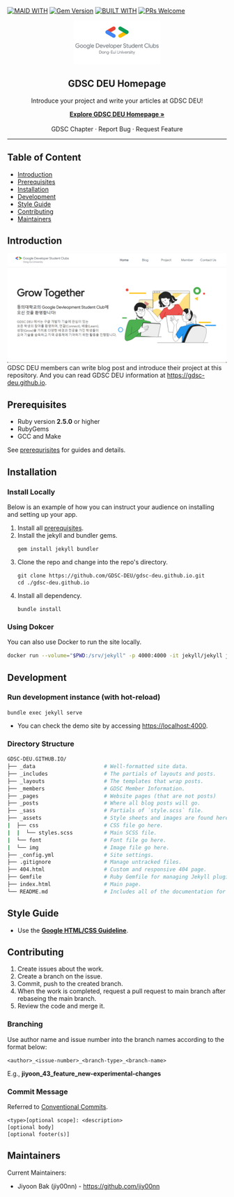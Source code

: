 [![MAID WITH](https://img.shields.io/badge/MAID%20WITH-RUBY-red)](https://rubyinstaller.org/) [![Gem Version](https://badge.fury.io/rb/jekyll.svg)](https://badge.fury.io/rb/jekyll) [![BUILT WITH](https://img.shields.io/badge/BUILT%20WITH-SWAG-blue)](https://img.shields.io) [![PRs Welcome](https://img.shields.io/badge/PRs-WELCOME-9cf.svg?style=shields)](http://makeapullrequest.com)

<div align="center">
    <a herf="https://gdsc-deu.github.io">
        <img src="./assets/img/GDSC Logo chapter.png" width="200px" alt="GDSC DEU logo">
    </a>
    <h2 align="center"><strong>GDSC DEU Homepage</strong></h2>
    Introduce your project and write your articles at GDSC DEU!
    <p align="center">
        <a href="https://gdsc-deu.github.io"><strong>Explore GDSC DEU Homepage »</strong></a>
        <br/>
        <br/>
        <a herf="https://gdsc.community.dev/dong-eui-university/">GDSC Chapter</a>
        ·
        <a herf="https://github.com/GDSC-DEU/gdsc-deu.github.io/issues">Report Bug</a>
        ·
        <a herf="https://github.com/GDSC-DEU/gdsc-deu.github.io/issues">Request Feature</a>       
    </p>
    <hr/>
</div>

## Table of Content

- [Introduction](#introduction)
- [Prerequisites](#prerequisites)
- [Installation](#installation)
- [Development](#development)
- [Style Guide](#style-guide)
- [Contributing](#contributing)
- [Maintainers](#maintainers)

## Introduction

<div align="center">
    <img src="./assets/img/GDSC DEU main page.png" alt="GDSC DEU logo">
</div>
GDSC DEU members can write blog post and introduce their project at this repository. And you can read GDSC DEU information at <a href="https://gdsc-deu.github.io">https://gdsc-deu.github.io</a>.

## Prerequisites

- Ruby version **2.5.0** or higher
- RubyGems
- GCC and Make

See [prerequrisites](https://jekyllrb.com/docs/installation/#requirements) for guides and details.

## Installation

### Install Locally

Below is an example of how you can instruct your audience on installing and setting up your app.

1. Install all [prerequisites](#prerequisites).
2. Install the jekyll and bundler gems.
   ```terminal
   gem install jekyll bundler
   ```
3. Clone the repo and change into the repo's directory.
   ```terminal
   git clone https://github.com/GDSC-DEU/gdsc-deu.github.io.git
   cd ./gdsc-deu.github.io
   ```
4. Install all dependency.
   ```
   bundle install
   ```

### Using Dokcer

You can also use Docker to run the site locally.

```bash
docker run --volume="$PWD:/srv/jekyll" -p 4000:4000 -it jekyll/jekyll jekyll serve
```

## Development

### Run development instance (with hot-reload)

```
bundle exec jekyll serve
```

- You can check the demo site by accessing [https://localhost:4000](https://localhost:4000).

### Directory Structure

```bash
GDSC-DEU.GITHUB.IO/
├── _data                      # Well-formatted site data.
├── _includes                  # The partials of layouts and posts.
├── _layouts                   # The templates that wrap posts.
├── _members                   # GDSC Member Information.
├── _pages                     # Website pages (that are not posts)
├── _posts                     # Where all blog posts will go.
├── _sass                      # Partials of `style.scss` file.
├── _assets                    # Style sheets and images are found here.
|  ├── css                     # CSS file go here.
|  |  └── styles.scss          # Main SCSS file.
|  └── font                    # Font file go here.
|  └── img                     # Image file go here.
├── _config.yml                # Site settings.
├── .gitignore                 # Manage untracked files.
├── 404.html                   # Custom and responsive 404 page.
├── Gemfile                    # Ruby Gemfile for managing Jekyll plugins.
├── index.html                 # Main page.
└── README.md                  # Includes all of the documentation for this site.
```

## Style Guide

- Use the **[Google HTML/CSS Guideline](https://google.github.io/styleguide/htmlcssguide.html)**.

## Contributing

1. Create issues about the work.
2. Create a branch on the issue.
3. Commit, push to the created branch.
4. When the work is completed, request a pull request to main branch after rebaseing the main branch.
5. Review the code and merge it.

### Branching

Use author name and issue number into the branch names according to the format below:

```
<author>_<issue-number>_<branch-type>_<branch-name>
```

E.g., **jiyoon_43_feature_new-experimental-changes**

### Commit Message

Referred to [Conventional Commits](https://www.conventionalcommits.org/en/v1.0.0/).

```
<type>[optional scope]: <description>
[optional body]
[optional footer(s)]
```

## Maintainers

Current Maintainers:

- Jiyoon Bak (jiy00nn) - https://github.com/jiy00nn
